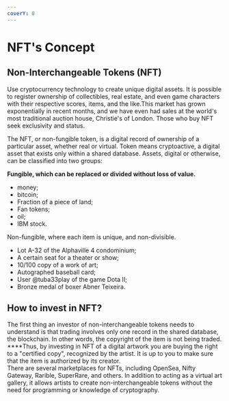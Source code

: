 ```yaml
---
coverY: 0
---
```


# NFT's Concept

## Non-Interchangeable Tokens (NFT)&#x20;

Use cryptocurrency technology to create unique digital assets. It is possible to register ownership of collectibles, real estate, and even game characters with their respective scores, items, and the like.This market has grown exponentially in recent months, and we have even had sales at the world's most traditional auction house, Christie's of London. Those who buy NFT seek exclusivity and status.

The NFT, or non-fungible token, is a digital record of ownership of a particular asset, whether real or virtual. Token means cryptoactive, a digital asset that exists only within a shared database. Assets, digital or otherwise, can be classified into two groups:

**Fungible, which can be replaced or divided without loss of value.**&#x20;

* money;&#x20;
* bitcoin;&#x20;
* Fraction of a piece of land;&#x20;
* Fan tokens;&#x20;
* oil;&#x20;
* IBM stock.

Non-fungible, where each item is unique, and non-divisible.&#x20;

* Lot A-32 of the Alphaville 4 condominium;&#x20;
* A certain seat for a theater or show;&#x20;
* 10/100 copy of a work of art;&#x20;
* Autographed baseball card;&#x20;
* User @tuba33play of the game Dota II;&#x20;
* Bronze medal of boxer Abner Teixeira.

## How to invest in NFT?

The first thing an investor of non-interchangeable tokens needs to understand is that trading involves only one record in the shared database, the blockchain. In other words, the copyright of the item is not being traded.\
****Thus, by investing in NFT of a digital artwork you are buying the right to a "certified copy", recognized by the artist. It is up to you to make sure that the item is authorized by its creator.\
There are several marketplaces for NFTs, including OpenSea, Nifty Gateway, Rarible, SuperRare, and others. In addition to acting as a virtual art gallery, it allows artists to create non-interchangeable tokens without the need for programming or knowledge of cryptography.
